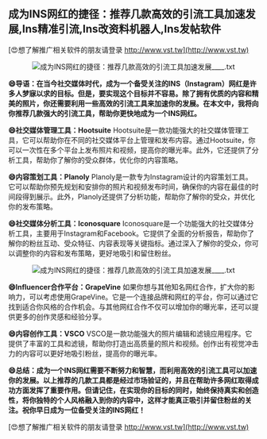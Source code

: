 ## **成为INS网红的捷径：推荐几款高效的引流工具加速发展,Ins精准引流,Ins改资料机器人,Ins发帖软件**

[😍想了解推广相关软件的朋友请登录 http://www.vst.tw](http://www.vst.tw)

 <center><img src="https://vst.tw/MP4/tuiguang/png/4.png" alt="成为INS网红的捷径：推荐几款高效的引流工具加速发展____.txt"></center>

**😄导语：在当今社交媒体时代，成为一个备受关注的INS（Instagram）网红是许多人梦寐以求的目标。但是，要实现这个目标并不容易。除了拥有优质的内容和精美的照片，你还需要利用一些高效的引流工具来加速你的发展。在本文中，我将向你推荐几款强大的引流工具，帮助你更快地成为一个INS网红。**

**😄社交媒体管理工具：Hootsuite**
Hootsuite是一款功能强大的社交媒体管理工具，它可以帮助你在不同的社交媒体平台上管理和发布内容。通过Hootsuite，你可以一次性在多个平台上发布照片和视频，提高你的曝光率。此外，它还提供了分析工具，帮助你了解你的受众群体，优化你的内容策略。

**😄内容策划工具：Planoly**
Planoly是一款专为Instagram设计的内容策划工具。它可以帮助你预先规划和安排你的照片和视频发布时间，确保你的内容在最佳的时间段得到展示。此外，Planoly还提供了分析功能，帮助你了解你的受众，并优化你的发布策略。

**😄社交媒体分析工具：Iconosquare**
Iconosquare是一个功能强大的社交媒体分析工具，主要用于Instagram和Facebook。它提供了全面的分析报告，帮助你了解你的粉丝互动、受众特征、内容表现等关键指标。通过深入了解你的受众，你可以调整你的内容和发布策略，更好地吸引和留住粉丝。

 <center><img src="https://vst.tw/MP4/tuiguang/png/0.png" alt="成为INS网红的捷径：推荐几款高效的引流工具加速发展____.txt"></center>

**😄Influencer合作平台：GrapeVine**
如果你想与其他知名网红合作，扩大你的影响力，可以考虑使用GrapeVine。它是一个连接品牌和网红的平台，你可以通过它找到适合你风格的合作机会。与其他网红合作不仅可以增加你的曝光率，还可以提供更多的创作灵感和经验分享。

**😄内容创作工具：VSCO**
VSCO是一款功能强大的照片编辑和滤镜应用程序。它提供了丰富的工具和滤镜，帮助你打造出高质量的照片和视频。创作出有视觉冲击力的内容可以更好地吸引粉丝，提高你的曝光率。

**😄总结：成为一个INS网红需要不断努力和智慧，而利用高效的引流工具可以加速你的发展。以上推荐的几款工具都是经过市场验证的，并且在帮助许多网红取得成功方面发挥了重要作用。但请记住，在实现你的目标的同时，始终保持真实和创造性，将你独特的个人风格融入到你的内容中，这样才能真正吸引并留住粉丝的关注。祝你早日成为一位备受关注的INS网红！**

[😍想了解推广相关软件的朋友请登录 http://www.vst.tw](http://www.vst.tw)



